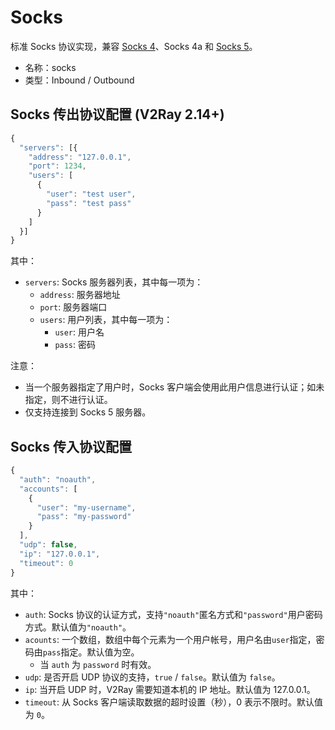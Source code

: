 # Socks

标准 Socks 协议实现，兼容 [Socks 4](http://ftp.icm.edu.pl/packages/socks/socks4/SOCKS4.protocol)、Socks 4a 和 [Socks 5](http://ftp.icm.edu.pl/packages/socks/socks4/SOCKS4.protocol)。

* 名称：socks
* 类型：Inbound / Outbound

## Socks 传出协议配置 (V2Ray 2.14+)

```javascript
{
  "servers": [{
    "address": "127.0.0.1",
    "port": 1234,
    "users": [
      {
        "user": "test user",
        "pass": "test pass"
      }
    ]
  }]
}
```

其中：

* `servers`: Socks 服务器列表，其中每一项为：
  * `address`: 服务器地址
  * `port`: 服务器端口
  * `users`: 用户列表，其中每一项为：
    * `user`: 用户名
    * `pass`: 密码

注意：

* 当一个服务器指定了用户时，Socks 客户端会使用此用户信息进行认证；如未指定，则不进行认证。
* 仅支持连接到 Socks 5 服务器。

## Socks 传入协议配置

```javascript
{
  "auth": "noauth",
  "accounts": [
    {
      "user": "my-username",
      "pass": "my-password"
    }
  ],
  "udp": false,
  "ip": "127.0.0.1",
  "timeout": 0
}
```

其中：

* `auth`: Socks 协议的认证方式，支持`"noauth"`匿名方式和`"password"`用户密码方式。默认值为`"noauth"`。
* `acounts`: 一个数组，数组中每个元素为一个用户帐号，用户名由`user`指定，密码由`pass`指定。默认值为空。
  * 当 `auth` 为 `password` 时有效。
* `udp`: 是否开启 UDP 协议的支持，`true` / `false`。默认值为 `false`。
* `ip`: 当开启 UDP 时，V2Ray 需要知道本机的 IP 地址。默认值为 127.0.0.1。
* `timeout`: 从 Socks 客户端读取数据的超时设置（秒），0 表示不限时。默认值为 `0`。
